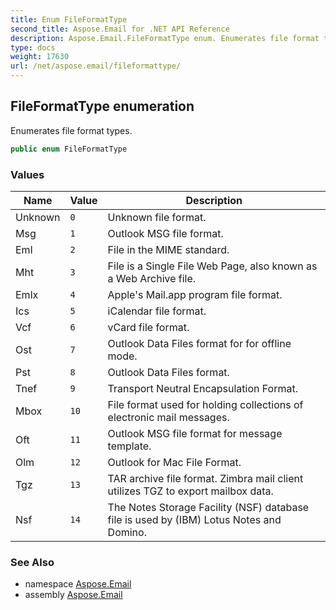 ```yaml
---
title: Enum FileFormatType
second_title: Aspose.Email for .NET API Reference
description: Aspose.Email.FileFormatType enum. Enumerates file format types
type: docs
weight: 17630
url: /net/aspose.email/fileformattype/
---
```

## FileFormatType enumeration

Enumerates file format types.

```csharp
public enum FileFormatType
```

### Values

| Name | Value | Description |
| --- | --- | --- |
| Unknown | `0` | Unknown file format. |
| Msg | `1` | Outlook MSG file format. |
| Eml | `2` | File in the MIME standard. |
| Mht | `3` | File is a Single File Web Page, also known as a Web Archive file. |
| Emlx | `4` | Apple's Mail.app program file format. |
| Ics | `5` | iCalendar file format. |
| Vcf | `6` | vCard file format. |
| Ost | `7` | Outlook Data Files format for for offline mode. |
| Pst | `8` | Outlook Data Files format. |
| Tnef | `9` | Transport Neutral Encapsulation Format. |
| Mbox | `10` | File format used for holding collections of electronic mail messages. |
| Oft | `11` | Outlook MSG file format for message template. |
| Olm | `12` | Outlook for Mac File Format. |
| Tgz | `13` | TAR archive file format. Zimbra mail client utilizes TGZ to export mailbox data. |
| Nsf | `14` | The Notes Storage Facility (NSF) database file is used by (IBM) Lotus Notes and Domino. |

### See Also

* namespace [Aspose.Email](../../aspose.email/)
* assembly [Aspose.Email](../../)


